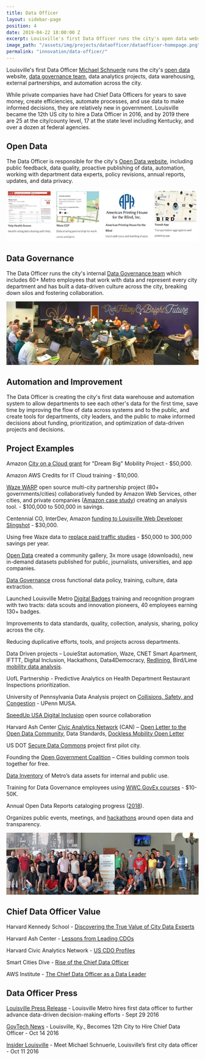 ```yaml
---
title: Data Officer
layout: sidebar-page
position: 4
date: 2019-04-22 18:00:00 Z
excerpt: Louisville's first Data Officer runs the city's open data website, data governance team, data analytics projects, data warehousing, external partnerships, and automation across the city. 
image_path: "/assets/img/projects/dataofficer/dataofficer-homepage.png"
permalink: "innovation/data-officer/"
---
```


Louisville's first Data Officer [Michael Schnuerle](https://twitter.com/LouDataOfficer) runs the city's [open data](/innovation/open-data/) website, [data governance team](/innovation/data-governance/), data analytics projects, data warehousing, external partnerships, and automation across the city. 

While private companies have had Chief Data Officers for years to save money, create efficiencies, automate processes, and use data to make informed decisions, they are relatively new in government.  Louisville became the 12th US city to hire a Data Officer in 2016, and by 2019 there are 25 at the city/county level, 17 at the state level including Kentucky, and over a dozen at federal agencies.  

## Open Data

The Data Officer is responsible for the city's [Open Data website](/innovation/open-data/), including public feedback, data quality, proactive publishing of data, automation, working with department data experts, policy revisions, annual reports, updates, and data privacy. 

![Open data gallery](/assets/img/projects/opendata/opendata-gallery.jpg)

## Data Governance

The Data Officer runs the city's internal [Data Governance team](/innovation/data-governance/) which includes 60+ Metro employees that work with data and represent every city department and has built a data-driven culture across the city, breaking down silos and fostering collaboration.

![Data governance meeting](/assets/img/projects/data-governance/datagov-meeting444.jpg)

## Automation and Improvement

The Data Officer is creating the city's first data warehouse and automation system to allow departments to see each other's data for the first time, save time by improving the flow of data across systems and to the public, and create tools for departments, city leaders, and the public to make informed decisions about funding, prioritization, and optimization of data-driven projects and decisions.

## Project Examples

Amazon [City on a Cloud grant](https://aws.amazon.com/stateandlocal/cityonacloud/2017winners/) for "Dream Big" Mobility Project - $50,000.

Amazon AWS Credits for IT Cloud training - $10,000.

[Waze WARP](https://github.com/LouisvilleMetro/WazeCCPProcessor) open source multi-city partnership project (80+ governments/cities) collaboratively funded by Amazon Web Services, other cities, and private companies ([Amazon case study](https://aws.amazon.com/blogs/publicsector/city-of-louisville-builds-a-traffic-analysis-model-using-open-data-and-machine-learning/)) creating an analysis tool. - $100,000 to 500,000 in savings.

Centennial CO, InterDev, Amazon [funding to Louisville Web Developer Slingshot](https://github.com/LouisvilleMetro/WazeCCPProcessor/wiki) - $30,000.

Using free Waze data to [replace paid traffic studies](https://medium.com/louisville-metro-opi2/how-we-do-free-traffic-studies-with-waze-data-and-how-you-can-too-a550b0728f65) - $50,000 to 300,000 savings per year.

[Open Data](http://data.louisvilleky.gov) created a community gallery, 3x more usage (downloads), new in-demand datasets published for public, journalists, universities, and app companies.

[Data Governance](/innovation/data-governance/) cross functional data policy, training, culture, data extraction.

Launched Louisville Metro [Digital Badges](https://louisvilleky.gov/government/performance-improvement-innovation/louisville-metro-badges) training and recognition program with two tracts: data scouts and innovation pioneers, 40 employees earning 130+ badges.

Improvements to data standards, quality, collection, analysis, sharing, policy across the city.

Reducing duplicative efforts, tools, and projects across departments.

Data Driven projects – LouieStat automation, Waze, CNET Smart Apartment, IFTTT, Digital Inclusion, Hackathons, Data4Democracy, [Redlining](https://datasmart.ash.harvard.edu/news/article/map-of-the-month-redlining-louisville-1062), Bird/Lime [mobility data analysis](https://data.louisvilleky.gov/dataset/dockless-vehicles).

UofL Partnership - Predictive Analytics on Health Department Restaurant Inspections prioritization. 

University of Pennsylvania Data Analysis project on [Collisions, Safety, and Congestion](https://insiderlouisville.com/government/infrastructure/a-new-data-project-aims-to-predict-louisville-traffic-collisions/) - UPenn MUSA. 

[SpeedUp USA Digital Inclusion](https://medium.com/louisville-metro-opi2/the-pathway-forward-for-mapping-broadband-speeds-in-america-da7df35320c2) open source collaboration

Harvard Ash Center [Civic Analytics Network](https://datasmart.ash.harvard.edu/civic-analytics-network) (CAN) – [Open Letter to the Open Data Community](https://datasmart.ash.harvard.edu/news/article/an-open-letter-to-the-open-data-community-988), Data Standards, [Dockless Mobility Open Letter](https://datasmart.ash.harvard.edu/news/article/civic-analytics-network-dockless-mobility-open-letter)

US DOT [Secure Data Commons](https://its.dot.gov/data/secure/) project first pilot city.

Founding the [Open Government Coalition](https://www.govintheopen.com/) – Cities building common tools together for free.

[Data Inventory](https://data.louisvilleky.gov/inventory) of Metro’s data assets for internal and public use.

Training for Data Governance employees using [WWC GovEx courses](http://courses.govex.academy/catalog) - $10-50K.

Annual Open Data Reports cataloging progress ([2018](https://medium.com/louisville-metro-opi2/louisville-annual-open-data-report-2018-314c958dfe52)).

Organizes public events, meetings, and [hackathons](/innovation/social-innovation/) around open data and transparency.

![Data Officer](/assets/img/projects/opendata/opendata-hackathon.png)

## Chief Data Officer Value

Harvard Kennedy School - [Discovering the True Value of City Data Experts](https://datasmart.ash.harvard.edu/news/article/discovering-the-true-value-of-data-experts-who-are-showing-cities-the-money)

Harvard Ash Center - [Lessons from Leading CDOs](https://datasmart.ash.harvard.edu/news/article/lessons-from-leading-cdos-966)

Harvard Civic Analytics Network - [US CDO Profiles](https://datasmart.ash.harvard.edu/news/article/data-leadership-at-the-executive-level-761)

Smart Cities Dive - [Rise of the Chief Data Officer](https://www.smartcitiesdive.com/news/rise-of-the-chief-data-officer-cities-learn-to-crunch-the-numbers/521999/)

AWS Institute - [The Chief Data Officer as a Data Leader](https://aws.amazon.com/blogs/publicsector/the-rise-of-the-chief-data-officer-as-a-data-leader/)

## Data Officer Press

[Louisville Press Release](https://louisvilleky.gov/news/louisville-metro-hires-first-data-officer-further-advance-data-driven-decision-making-efforts) - Louisville Metro hires first data officer to further advance data-driven decision-making efforts - Sept 29 2016

[GovTech News](https://www.govtech.com/people/Louisville-Ky-Becomes-12th-City-to-Hire-Chief-Data-Officer.html) - Louisville, Ky., Becomes 12th City to Hire Chief Data Officer - Oct 14 2016

[Insider Louisville](https://insiderlouisville.com/government/meet-michael-schnuerle-louisvilles-first-city-data-officer/) - Meet Michael Schnuerle, Louisville’s first city data officer - Oct 11 2016


